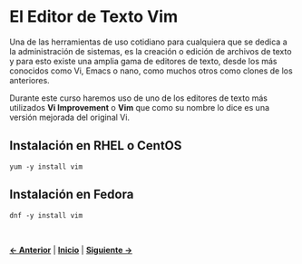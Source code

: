# El Editor de Texto Vim
Una de las herramientas de uso cotidiano para cualquiera que se dedica a la administración de sistemas, es la creación o edición de archivos de texto y para esto existe una amplia gama de editores de texto, desde los más conocidos como Vi, Emacs o nano, como muchos otros como clones de los anteriores.  


Durante este curso haremos uso de uno de los editores de texto más utilizados **Vi Improvement** o **Vim** que como su nombre lo dice es una versión mejorada del original Vi. 

## Instalación en RHEL o CentOS
```shell
yum -y install vim 
```


## Instalación en Fedora
```shell
dnf -y install vim 
```


<br />


[**<- Anterior**](README.md) | [**Inicio**](README.md) | [**Siguiente ->**](README.md) 
